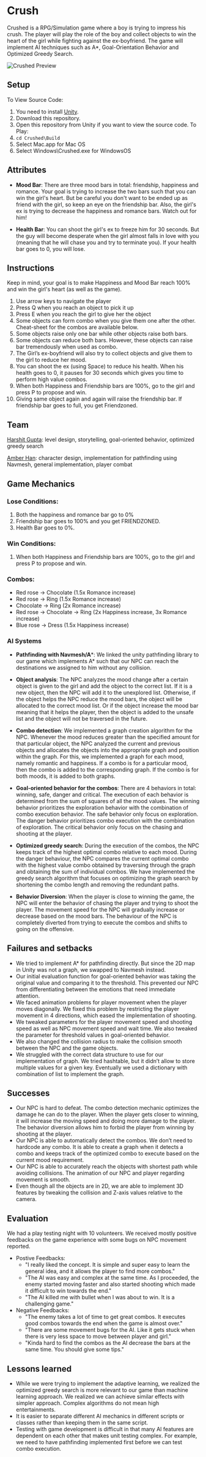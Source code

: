 # Crush
Crushed is a RPG/Simulation game where a boy is trying to impress his crush. The player will play the role of the boy and collect objects to win the heart of the girl while fighting against the ex-boyfriend. The game will implement AI techniques such as A*, Goal-Orientation Behavior and Optimized Greedy Search.

![Crushed Preview](https://raw.githubusercontent.com/n33t1/Crushed/master/preview.png)

## Setup
To View Source Code:
  1. You need to install [Unity](https://unity3d.com/get-unity/download).
  2. Download this repository.
  3. Open this repository from Unity if you want to view the source code.
To Play:
  1. `cd Crushed\Build`
  2. Select Mac.app for Mac OS
  3. Select Windows\Crushed.exe for WindowsOS

## Attributes
* **Mood Bar**: There are three mood bars in total: friendship, happiness and romance. Your goal is trying to increase the two bars such that you can win the girl's heart. But be careful you don't want to be ended up as friend with the girl, so keep an eye on the friendship bar. Also, the girl's ex is trying to decrease the happiness and romance bars. Watch out for him!

* **Health Bar**: You can shoot the girl's ex to freeze him for 30 seconds. But the guy will become desperate when the girl almost falls in love with you (meaning that he will chase you and try to terminate you). If your health bar goes to 0, you will lose. 

## Instructions
Keep in mind, your goal is to make Happiness and Mood Bar reach 100% and win the girl's heart (as well as the game).
1.   Use arrow keys to navigate the player
2.   Press Q when you reach an object to pick it up
3.   Press E when you reach the girl to give her the object
4.   Some objects can form combo when you give them one after the other. Cheat-sheet for the combos are available below.
5.   Some objects raise only one bar while other objects raise both bars.
6.   Some objects can reduce both bars. However, these objects can raise bar tremendously when used as combo.
7.   The Girl’s ex-boyfriend will also try to collect objects and give them to the girl to reduce her mood.
8.   You can shoot the ex (using Space) to reduce his health. When his health goes to 0, it pauses for 30 seconds which gives you time to perform high value combos.
9.   When both Happiness and Friendship bars are 100%, go to the girl and press P to propose and win.
10.  Giving same object again and again will raise the friendship bar. If friendship bar goes to full, you get Friendzoned.

## Team
[Harshit Gupta](https://github.com/harshit0921): level design, storytelling, goal-oriented behavior, optimized greedy search

[Amber Han](https://github.com/n33t1): character design, implementation for pathfinding using Navmesh, general implementation, player combat

## Game Mechanics

### Lose Conditions:
1.   Both the happiness and romance bar go to 0%
2.   Friendship bar goes to 100% and you get FRIENDZONED.
3.   Health Bar goes to 0%.

### Win Conditions:
1.   When both Happiness and Friendship bars are 100%, go to the girl and press P to propose and win.

### Combos:
* Red rose → Chocolate (1.5x Romance increase)
* Red rose → Ring (1.5x Romance increase)
* Chocolate → Ring (2x Romance increase)
* Red rose → Chocolate → Ring (2x Happiness increase, 3x Romance increase)
* Blue rose → Dress (1.5x Happiness increase)

### AI Systems

* **Pathfinding with Navmesh/A***: We linked the unity pathfinding library to our game which implements A* such that our NPC can reach the destinations we assigned to him without any collision.

* **Object analysis**: The NPC analyzes the mood change after a certain object is given to the girl and add the object to the correct list. If it is a new object, then the NPC will add it to the unexplored list. Otherwise, if the object helps the NPC reduce the mood bars, the object will be allocated to the correct mood list. Or if the object increase the mood bar meaning that it helps the player, then the object is added to the unsafe list and the object will not be traversed in the future.

* **Combo detection**: We implemented a graph creation algorithm for the NPC. Whenever the mood reduces greater than the specified amount for that particular object, the NPC analyzed the current and previous objects and allocates the objects into the appropriate graph and position within the graph. For this, we implemented a graph for each mood, namely romantic and happiness. If a combo is for a particular mood, then the combo is added to the corresponding graph. If the combo is for both moods, it is added to both graphs. 

* **Goal-oriented behavior for the combos**: There are 4 behaviors in total: winning, safe, danger and critical. The execution of each behavior is determined from the sum of squares of all the mood values. The winning behavior prioritizes the exploration behavior with the combination of combo execution behavior. The safe behavior only focus on exploration. The danger behavior prioritizes combo execution with the combination of exploration. The critical behavior only focus on the chasing and shooting at the player.

* **Optimized greedy search**: During the execution of the combos, the NPC keeps track of the highest optimal combo relative to each mood. During the danger behaviour, the NPC compares the current optimal combo with the highest value combo obtained by traversing through the graph and obtaining the sum of individual combos. We have implemented the greedy search algorithm that focuses on optimizing the graph search by shortening the combo length and removing the redundant paths.

* **Behavior Diversion**: When the player is close to winning the game, the NPC will enter the behavior of chasing the player and trying to shoot the player. The movement speed for the NPC will gradually increase or decrease based on the mood bars. The behaviour of the NPC is completely diverted from trying to execute the combos and shifts to going on the offensive.

## Failures and setbacks

* We tried to implement A* for pathfinding directly. But since the 2D map in Unity was not a graph, we swapped to Navmesh instead.
* Our initial evaluation function for goal-oriented behavior was taking the original value and comparing it to the threshold. This prevented our NPC from differentiating between the emotions that need immediate attention. 
* We faced animation problems for player movement when the player moves diagonally. We fixed this problem by restricting the player movement in 4 directions, which eased the implementation of shooting. 
* We tweaked parameters for the player movement speed and shooting speed as well as NPC movement speed and wait time. We also tweaked the parameter for threshold values in goal-oriented behavior. 
* We also changed the collision radius to make the collision smooth between the NPC and the game objects. 
* We struggled with the correct data structure to use for our implementation of graph. We tried hashtable, but it didn’t allow to store multiple values for a given key. Eventually we used a dictionary with combination of list to implement the graph. 

## Successes
* Our NPC is hard to defeat. The combo detection mechanic optimizes the damage he can do to the player. When the player gets closer to winning, it will increase the moving speed and doing more damage to the player. The behavior diversion allows him to forbid the player from winning by shooting at the player. 
* Our NPC is able to automatically detect the combos. We don’t need to hardcode any combo. It is able to create a graph when it detects a combo and keeps track of the optimized combo to execute based on the current mood requirement. 
* Our NPC is able to accurately reach the objects with shortest path while avoiding collisions. The animation of our NPC and player regarding movement is smooth. 
* Even though all the objects are in 2D, we are able to implement 3D features by tweaking the collision and Z-axis values relative to the camera.

## Evaluation
We had a play testing night with 10 volunteers. We received mostly positive feedbacks on the game experience with some bugs on NPC movement reported.
* Postive Feedbacks:
  * "I really liked the concept. It is simple and super easy to learn the general idea, and it allows the player to find more combos."
  * "The AI was easy and complex at the same time. As I proceeded, the enemy started moving faster and also started shooting which made it difficult to win towards the end."
  * "The AI killed me with bullet when I was about to win. It is a challenging game."
* Negative Feedbacks:
  * "The enemy takes a lot of time to get great combos. It executes good combos towards the end when the game is almost over."
  * "There are some movement bugs for the AI. Like it gets stuck when there is very less space to move between player and girl."
  * "Kinda hard to find the combos as the AI decrease the bars at the same time. You should give some tips."

## Lessons learned
* While we were trying to implement the adaptive learning, we realized the optimized greedy search is more relevant to our game than machine learning approach. We realized we can achieve similar effects with simpler approach. Complex algorithms do not mean high entertainments. 
* It is easier to separate different AI mechanics in different scripts or classes rather than keeping them in the same script. 
* Testing with game development is difficult in that many AI features are dependent on each other that makes unit testing complex. For example, we need to have pathfinding implemented first before we can test combo execution. 
